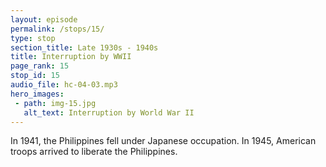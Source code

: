 ```yaml
---
layout: episode
permalink: /stops/15/
type: stop
section_title: Late 1930s - 1940s
title: Interruption by WWII
page_rank: 15
stop_id: 15
audio_file: hc-04-03.mp3
hero_images:
 - path: img-15.jpg
   alt_text: Interruption by World War II
---
```


In 1941, the Philippines fell under Japanese occupation. In 1945, American troops arrived to liberate the Philippines.

<!--- TRANSCRIPT
In 1941, the Philippines fell under Japanese occupation. For a time, the Japanese did not allow the church to congregate. Through prayers in one accord, the church passed through this dark period of trial and reemerged with hope. Soon, the meetings of the church were restored, and the gospel prevailed amid the climate of fear and apprehension in people’s hearts. The number of those being saved steadily increased.

By 1945, American troops arrived to liberate the Philippines, forcing the Japanese troops to retreat, but not without wreaking havoc along the way.
-->
